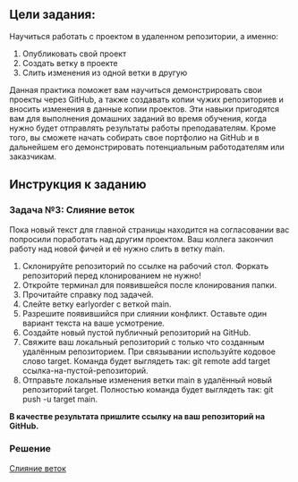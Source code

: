 ## Цели задания:

Научиться работать с проектом в удаленном репозитории, а именно:

1.	Опубликовать свой проект
2.	Создать ветку в проекте
3.	Слить изменения из одной ветки в другую

Данная практика поможет вам научиться демонстрировать свои проекты через GitHub, а также создавать копии чужих репозиториев и вносить изменения в данные копии проектов. Эти навыки пригодятся вам для выполнения домашних заданий во время обучения, когда нужно будет отправлять результаты работы преподавателям. Кроме того, вы сможете начать собирать свое портфолио на GitHub и в дальнейшем его демонстрировать потенциальным работодателям или заказчикам.

## Инструкция к заданию

### Задача №3: Слияние веток

Пока новый текст для главной страницы находится на согласовании вас попросили поработать над другим проектом. Ваш коллега закончил работу над новой фичей и её нужно слить в ветку main.

1.	Склонируйте репозиторий по ссылке на рабочий стол. Форкать репозиторий перед клонированием не нужно!
2.	Откройте терминал для появившейся после клонирования папки.
3.	Прочитайте справку под задачей.
4.	Слейте ветку earlyorder с веткой main.
5.	Разрешите появившийся при слиянии конфликт. Оставьте один вариант текста на ваше усмотрение.
6.	Создайте новый пустой публичный репозиторий на GitHub.
7.	Свяжите ваш локальный репозиторий с только что созданным удалённым репозиторием. При связывании используйте кодовое слово target. Команда будет выглядеть так: git remote add target ссылка-на-пустой-репозиторий.
8.	Отправьте локальные изменения ветки main в удалённый новый репозиторий target. Полностью команда будет выглядеть так: git push -u target main.

<b>В качестве результата пришлите ссылку на ваш репозиторий на GitHub.</b>

### Решение

[Слияние веток](https://github.com/Ev-genia-Moon/Target/tree/main)

